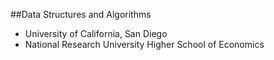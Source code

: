 ##Data Structures and Algorithms
* University of California, San Diego
* National Research University Higher School of Economics
